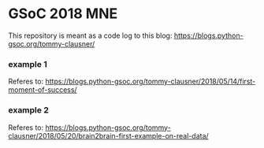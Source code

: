 # GSoC 2018 MNE

This repository is meant as a code log to this blog:
https://blogs.python-gsoc.org/tommy-clausner/


### example 1
Referes to: https://blogs.python-gsoc.org/tommy-clausner/2018/05/14/first-moment-of-success/

### example 2
Referes to: https://blogs.python-gsoc.org/tommy-clausner/2018/05/20/brain2brain-first-example-on-real-data/
